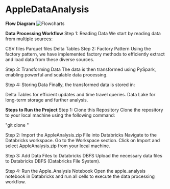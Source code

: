 # AppleDataAnalysis
**Flow Diagram**
![Flowcharts](https://github.com/user-attachments/assets/bacfc9f3-86a7-4404-8a2e-a6011ab3fc79)


**Data Processing Workflow**
Step 1: Reading Data
We start by reading data from multiple sources:

CSV files
Parquet files
Delta Tables
Step 2: Factory Pattern
Using the factory pattern, we have implemented factory methods to efficiently extract and load data from these diverse sources.

Step 3: Transforming Data
The data is then transformed using PySpark, enabling powerful and scalable data processing.

Step 4: Storing Data
Finally, the transformed data is stored in:

Delta Tables for efficient updates and time travel queries.
Data Lake for long-term storage and further analysis.

**Steps to Run the Project**
Step 1: Clone this Repository
Clone the repository to your local machine using the following command:

"git clone <repository-url>"

Step 2: Import the AppleAnalysis.zip File into Databricks
Navigate to the Databricks workspace.
Go to the Workspace section.
Click on Import and select AppleAnalysis.zip from your local machine.

Step 3: Add Data Files to Databricks DBFS
Upload the necessary data files to Databricks DBFS (Databricks File System).

Step 4: Run the Apple_Analysis Notebook
Open the apple_analysis notebook in Databricks and run all cells to execute the data processing workflow.
